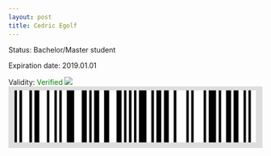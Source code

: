 ```yaml
---
layout: post
title: Cedric Egolf
---
```


Status: Bachelor/Master student

Expiration date: 2019.01.01

Validity: <font color="green"> Verified</font> 
![](/members/img/Cedric_Egolf.png)
![](/members/img/bar.png)
